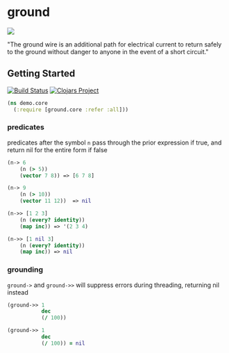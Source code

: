 # ground

![](https://clojars.org/ground/latest-version.svg)

"The ground wire is an additional path for electrical current to return safely to the ground without danger to anyone in the event of a short circuit."

## Getting Started 

[![Build Status](https://travis-ci.org/rcullito/ground.svg?branch=master)](https://travis-ci.org/rcullito/ground)
[![Clojars Project](https://img.shields.io/clojars/v/ground.svg)](https://clojars.org/ground)

```clojure
(ns demo.core
  (:require [ground.core :refer :all]))
```

###  predicates

predicates after the symbol `n` pass through
the prior expression if true, and return nil for the entire form if false

```clojure
(n-> 6
    (n (> 5))
    (vector 7 8)) => [6 7 8]

(n-> 9
    (n (> 10))
    (vector 11 12))  => nil
```


```clojure
(n->> [1 2 3]
	(n (every? identity))
	(map inc)) => '(2 3 4)

(n->> [1 nil 3]
	(n (every? identity))
	(map inc)) => nil
```

### grounding

`ground->` and `ground->>` will suppress errors during threading, returning nil instead

```clojure
(ground->> 1
           dec
           (/ 100))

(ground->> 1
           dec
           (/ 100)) = nil
```	

